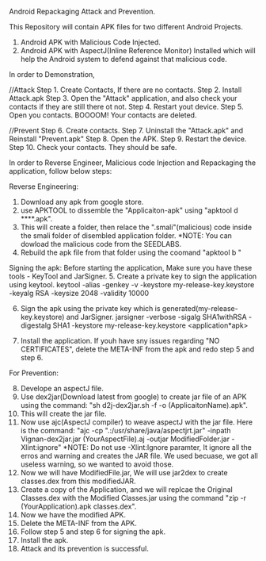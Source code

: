 Android Repackaging Attack and Prevention.

This Repository will contain APK files for two different Android Projects.
1. Android APK with Malicious Code Injected.
2. Android APK with AspectJ(Inline Reference Monitor) Installed which will help the Android system to defend against that malicious code.

In order to Demonstration, 

//Attack
Step 1. Create Contacts, If there are no contacts.
Step 2. Install Attack.apk
Step 3. Open the "Attack" application, and also check your contacts if they are still there ot not.
Step 4. Restart yout device.
Step 5. Open you contacts. BOOOOM! Your contacts are deleted.

//Prevent
Step 6. Create contacts.
Step 7. Uninstall the "Attack.apk" and Reinstall "Prevent.apk"
Step 8. Open the APK.
Step 9. Restart the device.
Step 10. Check your contacts. They should be safe.

In order to Reverse Engineer, Malicious code Injection and Repackaging the application, follow below steps:

Reverse Engineering:
1. Download any apk from google store.
2. use APKTOOL to dissemble the "Applicaiton-apk" using "apktool d ****.apk".
3. This will create a folder, then relace the ".smali"(malicious) code inside the smali folder of disembled application folder.
*NOTE: You can dowload the malicious code from the SEEDLABS.
4. Rebuild the apk file from that folder using the coomand "apktool b <FOLDERNAME>"

Signing the apk:
Before starting the application, Make sure you have these tools - KeyTool and JarSigner.
5. Create a private key to sign the application using keytool.
keytool -alias <aliasName> -genkey -v -keystore my-release-key.keystore -keyalg RSA -keysize 2048 -validity 10000

6. Sign the apk using the private key which is generated(my-release-key.keystore) and JarSigner.
jarsigner -verbose -sigalg SHA1withRSA -digestalg SHA1 -keystore my-release-key.keystore <application*apk> <aliasName>

7. Install the application. If youh have sny issues regarding "NO CERTIFICATES", delete the META-INF from the apk and redo step 5 and step 6.

For Prevention:

8. Develope an aspectJ file.
9. Use dex2jar(Download latest from google) to create jar file of an APK using the command: "sh d2j-dex2jar.sh -f -o (ApplicaitonName).apk".
10. This will create the jar file.
11. Now use ajc(AspectJ compiler) to weave aspectJ with the jar file. Here is the command: "ajc -cp ".:/usr/share/java/aspectjrt.jar" -inpath Vignan-dex2jar.jar (YourAspectFile).aj -outjar ModifiedFolder.jar -Xlint:ignore"
*NOTE: Do not use -Xlint:Ignore paramter, It ignore all the erros and warning and creates the JAR file. We used becuase, we got all useless warning, so we wanted to avoid those.
12. Now we will have ModifiedFile.jar, We will use jar2dex to create classes.dex from this modifiedJAR.
13. Create a copy of the Application, and we will replcae the Original Classes.dex with the Modified Classes.jar using the command "zip -r (YourApplication).apk classes.dex".
14. Now we have the modified APK.
15. Delete the META-INF from the APK.
16. Follow step 5 and step 6 for signing the apk.
17. Install the apk.
18. Attack and its prevention is successful.
